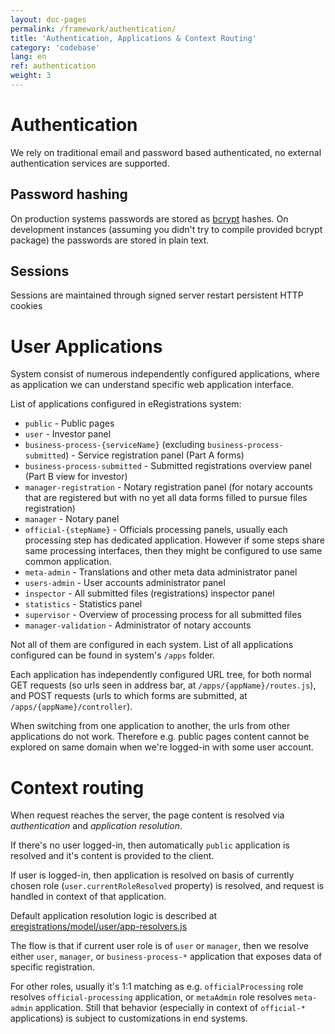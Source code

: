```yaml
---
layout: doc-pages
permalink: /framework/authentication/
title: 'Authentication, Applications & Context Routing'
category: 'codebase'
lang: en
ref: authentication
weight: 3
---
```


# Authentication

We rely on traditional email and password based authenticated, no external authentication services are supported.

## Password hashing

On production systems passwords are stored as [bcrypt](https://github.com/kelektiv/node.bcrypt.js#nodebcryptjs) hashes.
On development instances (assuming you didn't try to compile provided bcrypt package) the passwords are stored in plain text.

## Sessions

Sessions are maintained through signed server restart persistent HTTP cookies

# User Applications

System consist of numerous independently configured applications, where as application we can understand specific web application interface.

List of applications configured in eRegistrations system:

- `public` - Public pages
- `user` - Investor panel
- `business-process-{serviceName}` (excluding `business-process-submitted`) - Service registration panel (Part A forms)
- `business-process-submitted` - Submitted registrations overview panel (Part B view for investor)
- `manager-registration` - Notary registration panel (for notary accounts that are registered but with no yet all data forms filled to pursue files registration)
- `manager` - Notary panel
- `official-{stepName}` - Officials processing panels, usually each processing step has dedicated application. However if some steps share same processing interfaces, then they might be configured to use same common application.
- `meta-admin` - Translations and other meta data administrator panel
- `users-admin` - User accounts administrator panel
- `inspector` - All submitted files (registrations) inspector panel
- `statistics` - Statistics panel
- `supervisor` - Overview of processing process for all submitted files
- `manager-validation` - Administrator of notary accounts

Not all of them are configured in each system. List of all applications configured can be found in system's `/apps` folder.

Each application has independently configured URL tree, for both normal GET requests (so urls seen in address bar, at `/apps/{appName}/routes.js`), and POST requests (urls to which forms are submitted, at `/apps/{appName}/controller`).

When switching from one application to another, the urls from other applications do not work. Therefore e.g. public pages content cannot be explored on same domain when we're logged-in with some user account.

# Context routing

When request reaches the server, the page content is resolved via _authentication_ and _application resolution_.

If there's no user logged-in, then automatically `public` application is resolved and it's content is provided to the client.

If user is logged-in, then application is resolved on basis of currently chosen role (`user.currentRoleResolved` property) is resolved, and request is handled in context of that application.

Default application resolution logic is described at [eregistrations/model/user/app-resolvers.js](https://github.com/egovernment/eregistrations/blob/master/model/user/app-resolvers.js#L49-L69)

The flow is that if current user role is of `user` or `manager`, then we resolve either `user`, `manager`, or `business-process-*` application that exposes data of specific registration.

For other roles, usually it's 1:1 matching as e.g. `officialProcessing` role resolves `official-processing` application, or `metaAdmin` role resolves `meta-admin` application.
Still that behavior (especially in context of `official-*` applications) is subject to customizations in end systems.
